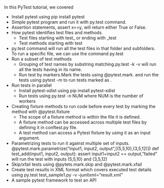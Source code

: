 In this PyTest tutorial, we covered

* Install pytest using pip install pytest
* Simple pytest program and run it with py.test command.
* Assertion statements, assert x==y, will return either True or False.
* How pytest identifies test files and methods.
    * Test files starting with test_ or ending with _test
    * Test methods starting with test
* py.test command will run all the test files in that folder and subfolders. To run a specific file, we can use the command py.test <filename>
* Run a subset of test methods
    * Grouping of test names by substring matching.py.test -k <name> -v will run all the tests having <name> in its name.
    * Run test by markers.Mark the tests using @pytest.mark.<name> and run the tests using pytest -m <name> to run tests marked as <name>.
* Run tests in parallel
    * Install pytest-xdist using pip install pytest-xdist
    * Run tests using py.test -n NUM where NUM is the number of workers
* Creating fixture methods to run code before every test by marking the method with @pytest.fixture
    * The scope of a fixture method is within the file it is defined.
    * A fixture method can be accessed across multiple test files by defining it in conftest.py file.
    * A test method can access a Pytest fixture by using it as an input argument.
* Parametrizing tests to run it against multiple set of inputs.
@pytest.mark.parametrize(“input1, input2, output”,[(5,5,10),(3,5,12)])
def test_add(input1, input2, output):
assert input1+input2 == output,”failed”
will run the test with inputs (5,5,10) and (3,5,12)
* Skip/xfail tests using @pytets.mark.skip and @pytest.mark.xfail
* Create test results in XML format which covers executed test details using py.test test_sample1.py -v –junitxml=”result.xml”
* A sample pytest framework to test an API

